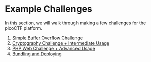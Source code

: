 # Example Challenges

In this section, we will walk through making a few challenges
for the picoCTF platform.

1. [Simple Buffer Overflow Challenge](bufferoverflow.md)
2. [Cryptography Challenge + Intermediate Usage](crypto.md)
3. [PHP Web Challenge + Advanced Usage](phpweb.md)
4. [Bundling and Deploying](bundling.md)
